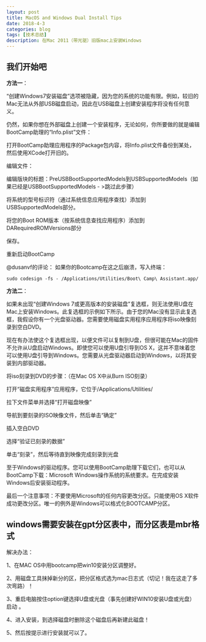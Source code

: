 ```yaml
---
layout: post
title: MacOS and Windows Dual Install Tips
date: 2018-4-3
categories: blog
tags: [技术总结]
description: 在Mac 2011（带光驱）旧版mac上安装Windows
---
```


## 我们开始吧

**方法一**：

“创建Windows7安装磁盘”选项被隐藏，因为您的系统的功能有限。例如，较旧的Mac无法从外部USB磁盘启动，因此在USB磁盘上创建安装程序将没有任何意义。

仍然，如果你想在外部磁盘上创建一个安装程序，无论如何，你所要做的就是编辑BootCamp助理的“Info.plist”文件：

打开BootCamp助理应用程序的Package包内容，将Info.plist文件备份到某处，然后使用XCode打开旧的。

编辑文件：

编辑版块的标题：PreUSBBootSupportedModels到USBSupportedModels（如果已经是USBBootSupportedModels - >跳过此步骤）

将系统的型号标识符（通过系统信息应用程序查找）添加到USBSupportedModels部分。

将您的Boot ROM版本（按系统信息查找应用程序）添加到DARequiredROMVersions部分

保存。

重新启动BootCamp

@dusanvf的评论：
如果你的Bootcamp在这之后崩溃，写入终端：

```sudo codesign -fs - /Applications/Utilities/Boot\ Camp\ Assistant.app/```
 
**方法二**：

如果未出现“创建Windows 7或更高版本的安装磁盘”复选框，则无法使用U盘在Mac上安装Windows。此复选框的示例如下所示。由于您的Mac没有显示此复选框，我假设你有一个光盘驱动器。您需要使用磁盘实用程序应用程序将iso映像刻录到空白DVD。

现在有办法使这个复选框出现，以便文件可以复制到U盘，但很可能在Mac的固件不允许从U盘启动Windows。即使您可以使用U盘引导到OS X，这并不意味着您可以使用U盘引导到Windows。您需要从光盘驱动器启动到Windows，以将其安装到内部驱动器。

将iso刻录到DVD的步骤：（在Mac OS X中从Burn ISO刻录）

打开“磁盘实用程序”应用程序，它位于/Applications/Utilities/

拉下文件菜单并选择“打开磁盘映像”

导航到要刻录的ISO映像文件，然后单击“确定”

插入空白DVD

选择“验证已刻录的数据”

单击“刻录”，然后等待直到映像完成刻录到光盘

至于Windows的驱动程序。您可以使用BootCamp助理下载它们，也可以从BootCamp下载：Microsoft Windows操作系统的系统要求。在完成安装Windows后安装驱动程序。

最后一个注意事项：不要使用Microsoft的任何内容更改分区。只能使用OS X软件成功更改分区。唯一的例外是Windows可以格式化BOOTCAMP分区。

## windows需要安装在gpt分区表中，而分区表是mbr格式

解决办法：

1、在MAC OS中用bootcamp把win10安装分区调整好。

2、用磁盘工具抹掉新分的区，把分区格式选为mac日志式（切记！我在这走了多次弯路）！

3、重启电脑按住option键选择U盘或光盘（事先创建好WIN10安装U盘或光盘）启动 。

4、进入安装，到选择磁盘时删除这个磁盘后再新建此磁盘！ 

5、然后按提示进行安装就可以了。

